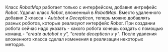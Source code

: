 Класс _RobotMap_ работает только с интерфейсом, добавил интрефейс _Robot_. Удалил класс _Robot_, вложенный в _RobotMap_. Вместо удаленного добавил 2 класса - *Autobot* и *Decepticon*, теперь можно добавлять разных роботов, которые реализуют интерфейс _Robot_. При создании робота сейчас надо указать -  какого робота хочешь создать с помощью команд - *"create autobot x y", "create decepticon x y"*. После удаления вложенного класса сделал изменения в реализации некоторых методов.